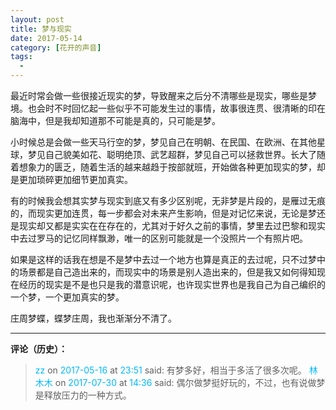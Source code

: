 ```yaml
---
layout: post
title: 梦与现实
date: 2017-05-14
category: [花开的声音]
tags:
  - 
---
```


最近时常会做一些很接近现实的梦，导致醒来之后分不清哪些是现实，哪些是梦境。也会时不时回忆起一些似乎不可能发生过的事情，故事很连贯、很清晰的印在脑海中，但是我却知道那不可能是真的，只可能是梦。

小时候总是会做一些天马行空的梦，梦见自己在明朝、在民国、在欧洲、在其他星球，梦见自己貌美如花、聪明绝顶、武艺超群，梦见自己可以拯救世界。长大了随着想象力的匮乏，随着生活的越来越趋于按部就班，开始做各种更加现实的梦，却是更加琐碎更加细节更加真实。

有的时候我会想其实梦与现实到底又有多少区别呢，无非梦是片段的，是雁过无痕的，而现实更加连贯，每一步都会对未来产生影响，但是对记忆来说，无论是梦还是现实却又都是实实在在存在的，尤其对于好久之前的事情，梦里去过巴黎和现实中去过罗马的记忆同样飘渺，唯一的区别可能就是一个没照片一个有照片吧。

如果是这样的话我在想是不是梦中去过一个地方也算是真正的去过呢，只不过梦中的场景都是自己造出来的，而现实中的场景是别人造出来的，但是我又如何得知现在经历的现实是不是也只是我的潜意识呢，也许现实世界也是我自己为自己编织的一个梦，一个更加真实的梦。

庄周梦蝶，蝶梦庄周，我也渐渐分不清了。

<!--more-->

---

**评论（历史）：**

> <font color=#00bafb>zz</font> on <font color=#00bafb>2017-05-16</font> at <font color=#00bafb>23:51</font> said: 有梦多好，相当于多活了很多次呢。
> <font color=#00bafb>林木木</font> on <font color=#00bafb>2017-07-30</font> at <font color=#00bafb>14:36</font> said: 偶尔做梦挺好玩的，不过，也有说做梦是释放压力的一种方式。